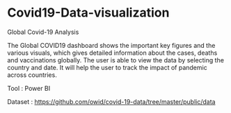 # Covid19-Data-visualization
Global Covid-19 Analysis

The Global COVID19 dashboard shows the important key figures and the various visuals, which gives detailed information about the cases, deaths and vaccinations globally. The user is able to view the data by selecting the country and date. It will help the user to track the impact of pandemic across countries. 

Tool    : Power BI

Dataset :  https://github.com/owid/covid-19-data/tree/master/public/data
